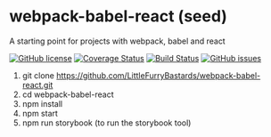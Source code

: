 # webpack-babel-react (seed)
A starting point for projects with webpack, babel and react

[![GitHub license](https://img.shields.io/badge/license-MIT-blue.svg)](https://raw.githubusercontent.com/LittleFurryBastards/webpack-babel-react/master/LICENSE)
[![Coverage Status](https://coveralls.io/repos/github/LittleFurryBastards/webpack-babel-react/badge.svg?branch=master)](https://coveralls.io/github/LittleFurryBastards/webpack-babel-react?branch=master)
[![Build Status](https://travis-ci.org/LittleFurryBastards/webpack-babel-react.svg?branch=master)](https://travis-ci.org/LittleFurryBastards/webpack-babel-react)
[![GitHub issues](https://img.shields.io/github/issues/LittleFurryBastards/webpack-babel-react.svg)](https://github.com/LittleFurryBastards/webpack-babel-react/issues)

1. git clone https://github.com/LittleFurryBastards/webpack-babel-react.git
2. cd webpack-babel-react
3. npm install
4. npm start
5. npm run storybook (to run the storybook tool)
